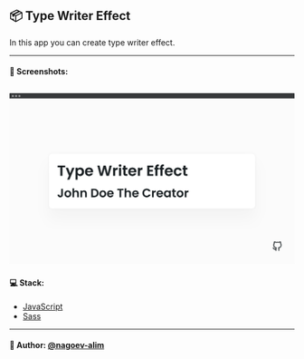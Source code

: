 ## 📦 Type Writer Effect

In this app you can create type writer effect.

---
#### 🌄 Screenshots:
![App Screenshot](assets/images/preview.png)
-----

#### 💻 Stack:

- [JavaScript](https://learn.javascript.ru/)
- [Sass](https://sass-lang.com/)


-----
#### 🙌 Author: [@nagoev-alim](https://github.com/nagoev-alim)
